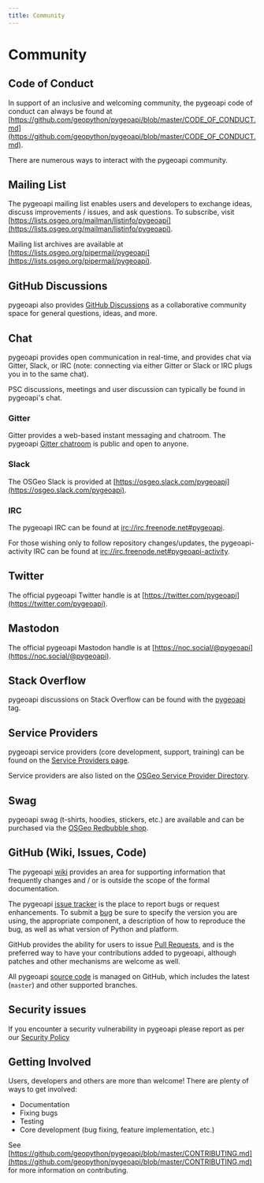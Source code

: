 ```yaml
---
title: Community
---
```


# Community

## Code of Conduct

In support of an inclusive and welcoming community, the pygeoapi code of conduct can always be found at [https://github.com/geopython/pygeoapi/blob/master/CODE_OF_CONDUCT.md](https://github.com/geopython/pygeoapi/blob/master/CODE_OF_CONDUCT.md).

There are numerous ways to interact with the pygeoapi community.

## Mailing List

The pygeoapi mailing list enables users and developers to exchange ideas, discuss improvements / issues, and ask questions. To subscribe, visit [https://lists.osgeo.org/mailman/listinfo/pygeoapi](https://lists.osgeo.org/mailman/listinfo/pygeoapi).

Mailing list archives are available at [https://lists.osgeo.org/pipermail/pygeoapi](https://lists.osgeo.org/pipermail/pygeoapi).

## GitHub Discussions

pygeoapi also provides [GitHub Discussions](https://github.com/geopython/pygeoapi/discussions) as a collaborative community space for general questions, ideas, and more.

## Chat

pygeoapi provides open communication in real-time, and provides chat via Gitter, Slack, or IRC (note: connecting via either Gitter or Slack or IRC plugs you in to the same chat).

PSC discussions, meetings and user discussion can typically be found in pygeoapi's chat.

### Gitter

Gitter provides a web-based instant messaging and chatroom.  The pygeoapi [Gitter chatroom](https://app.gitter.im/#/room/#geopython_pygeoapi:gitter.im) is public and open to anyone.

### Slack

The OSGeo Slack is provided at [https://osgeo.slack.com/pygeoapi](https://osgeo.slack.com/pygeoapi).

### IRC

The pygeoapi IRC can be found at [irc://irc.freenode.net#pygeoapi](irc://irc.freenode.net#pygeoapi).

For those wishing only to follow repository changes/updates, the pygeoapi-activity IRC can be found at [irc://irc.freenode.net#pygeoapi-activity](irc://irc.freenode.net#pygeoapi-activity).

## Twitter

The official pygeoapi Twitter handle is at [https://twitter.com/pygeoapi](https://twitter.com/pygeoapi).

## Mastodon

The official pygeoapi Mastodon handle is at [https://noc.social/@pygeoapi](https://noc.social/@pygeoapi).

## Stack Overflow

pygeoapi discussions on Stack Overflow can be found with the [pygeoapi](https://stackoverflow.com/questions/tagged/pygeoapi) tag.

## Service Providers

pygeoapi service providers (core development, support, training) can be found on the [Service Providers page](service-providers/).

Service providers are also listed on the [OSGeo Service Provider Directory](https://www.osgeo.org/service-providers).

## Swag

pygeoapi swag (t-shirts, hoodies, stickers, etc.) are available and can be purchased via the [OSGeo Redbubble shop](https://www.redbubble.com/shop/ap/146590645).

## GitHub (Wiki, Issues, Code)

The pygeoapi [wiki](https://github.com/geopython/pygeoapi/wiki) provides an area for supporting information that frequently changes and / or is outside the scope of the formal documentation.

The pygeoapi [issue tracker](https://github.com/geopython/pygeoapi/issues) is the place to report bugs or request enhancements.  To submit a [bug](https://github.com/geopython/pygeoapi/issues/) be sure to specify the version you are using, the appropriate component, a description of how to reproduce the bug, as well as what version of Python and platform.

GitHub provides the ability for users to issue [Pull Requests](https://help.github.com/articles/creating-a-pull-request), and is the preferred way to have your contributions added to pygeoapi, although patches and other mechanisms are welcome as well.

All pygeoapi [source code](https://github.com/geopython/pygeoapi) is managed on GitHub, which includes the latest (`master`) and other supported branches.

## Security issues

If you encounter a security vulnerability in pygeoapi please report as per our [Security Policy](https://github.com/geopython/pygeoapi/blob/master/SECURITY.md)

## Getting Involved

Users, developers and others are more than welcome!  There are plenty of ways to get involved:

- Documentation
- Fixing bugs
- Testing
- Core development (bug fixing, feature implementation, etc.)

See [https://github.com/geopython/pygeoapi/blob/master/CONTRIBUTING.md](https://github.com/geopython/pygeoapi/blob/master/CONTRIBUTING.md) for more information on contributing.
